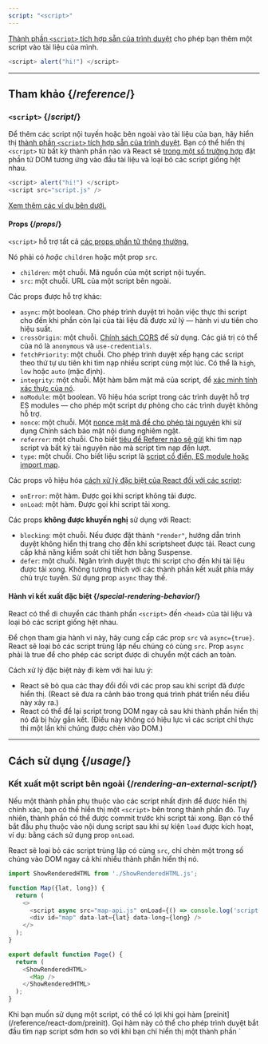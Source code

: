 ```yaml
---
script: "<script>"
---
```


<Intro>

[Thành phần `<script>` tích hợp sẵn của trình duyệt](https://developer.mozilla.org/en-US/docs/Web/HTML/Element/script) cho phép bạn thêm một script vào tài liệu của mình.

```js
<script> alert("hi!") </script>
```

</Intro>

<InlineToc />

---

## Tham khảo {/*reference*/}

### `<script>` {/*script*/}

Để thêm các script nội tuyến hoặc bên ngoài vào tài liệu của bạn, hãy hiển thị [thành phần `<script>` tích hợp sẵn của trình duyệt](https://developer.mozilla.org/en-US/docs/Web/HTML/Element/script). Bạn có thể hiển thị `<script>` từ bất kỳ thành phần nào và React sẽ [trong một số trường hợp](#special-rendering-behavior) đặt phần tử DOM tương ứng vào đầu tài liệu và loại bỏ các script giống hệt nhau.

```js
<script> alert("hi!") </script>
<script src="script.js" />
```

[Xem thêm các ví dụ bên dưới.](#usage)

#### Props {/*props*/}

`<script>` hỗ trợ tất cả [các props phần tử thông thường.](/reference/react-dom/components/common#props)

Nó phải có *hoặc* `children` hoặc một prop `src`.

* `children`: một chuỗi. Mã nguồn của một script nội tuyến.
* `src`: một chuỗi. URL của một script bên ngoài.

Các props được hỗ trợ khác:

* `async`: một boolean. Cho phép trình duyệt trì hoãn việc thực thi script cho đến khi phần còn lại của tài liệu đã được xử lý — hành vi ưu tiên cho hiệu suất.
* `crossOrigin`: một chuỗi. [Chính sách CORS](https://developer.mozilla.org/en-US/docs/Web/HTML/Attributes/crossorigin) để sử dụng. Các giá trị có thể của nó là `anonymous` và `use-credentials`.
* `fetchPriority`: một chuỗi. Cho phép trình duyệt xếp hạng các script theo thứ tự ưu tiên khi tìm nạp nhiều script cùng một lúc. Có thể là `high`, `low` hoặc `auto` (mặc định).
* `integrity`: một chuỗi. Một hàm băm mật mã của script, để [xác minh tính xác thực của nó](https://developer.mozilla.org/en-US/docs/Web/Security/Subresource_Integrity).
* `noModule`: một boolean. Vô hiệu hóa script trong các trình duyệt hỗ trợ ES modules — cho phép một script dự phòng cho các trình duyệt không hỗ trợ.
* `nonce`: một chuỗi. Một [nonce mật mã để cho phép tài nguyên](https://developer.mozilla.org/en-US/docs/Web/HTML/Global_attributes/nonce) khi sử dụng Chính sách bảo mật nội dung nghiêm ngặt.
* `referrer`: một chuỗi. Cho biết [tiêu đề Referer nào sẽ gửi](https://developer.mozilla.org/en-US/docs/Web/HTML/Element/script#referrerpolicy) khi tìm nạp script và bất kỳ tài nguyên nào mà script tìm nạp đến lượt.
* `type`: một chuỗi. Cho biết liệu script là [script cổ điển, ES module hoặc import map](https://developer.mozilla.org/en-US/docs/Web/HTML/Element/script/type).

Các props vô hiệu hóa [cách xử lý đặc biệt của React đối với các script](#special-rendering-behavior):

* `onError`: một hàm. Được gọi khi script không tải được.
* `onLoad`: một hàm. Được gọi khi script tải xong.

Các props **không được khuyến nghị** sử dụng với React:

* `blocking`: một chuỗi. Nếu được đặt thành `"render"`, hướng dẫn trình duyệt không hiển thị trang cho đến khi scriptsheet được tải. React cung cấp khả năng kiểm soát chi tiết hơn bằng Suspense.
* `defer`: một chuỗi. Ngăn trình duyệt thực thi script cho đến khi tài liệu được tải xong. Không tương thích với các thành phần kết xuất phía máy chủ trực tuyến. Sử dụng prop `async` thay thế.

#### Hành vi kết xuất đặc biệt {/*special-rendering-behavior*/}

React có thể di chuyển các thành phần `<script>` đến `<head>` của tài liệu và loại bỏ các script giống hệt nhau.

Để chọn tham gia hành vi này, hãy cung cấp các prop `src` và `async={true}`. React sẽ loại bỏ các script trùng lặp nếu chúng có cùng `src`. Prop `async` phải là true để cho phép các script được di chuyển một cách an toàn.

Cách xử lý đặc biệt này đi kèm với hai lưu ý:

* React sẽ bỏ qua các thay đổi đối với các prop sau khi script đã được hiển thị. (React sẽ đưa ra cảnh báo trong quá trình phát triển nếu điều này xảy ra.)
* React có thể để lại script trong DOM ngay cả sau khi thành phần hiển thị nó đã bị hủy gắn kết. (Điều này không có hiệu lực vì các script chỉ thực thi một lần khi chúng được chèn vào DOM.)

---

## Cách sử dụng {/*usage*/}

### Kết xuất một script bên ngoài {/*rendering-an-external-script*/}

Nếu một thành phần phụ thuộc vào các script nhất định để được hiển thị chính xác, bạn có thể hiển thị một `<script>` bên trong thành phần đó.
Tuy nhiên, thành phần có thể được commit trước khi script tải xong.
Bạn có thể bắt đầu phụ thuộc vào nội dung script sau khi sự kiện `load` được kích hoạt, ví dụ: bằng cách sử dụng prop `onLoad`.

React sẽ loại bỏ các script trùng lặp có cùng `src`, chỉ chèn một trong số chúng vào DOM ngay cả khi nhiều thành phần hiển thị nó.

<SandpackWithHTMLOutput>

```js src/App.js active
import ShowRenderedHTML from './ShowRenderedHTML.js';

function Map({lat, long}) {
  return (
    <>
      <script async src="map-api.js" onLoad={() => console.log('script loaded')} />
      <div id="map" data-lat={lat} data-long={long} />
    </>
  );
}

export default function Page() {
  return (
    <ShowRenderedHTML>
      <Map />
    </ShowRenderedHTML>
  );
}
```

</SandpackWithHTMLOutput>

<Note>
Khi bạn muốn sử dụng một script, có thể có lợi khi gọi hàm [preinit](/reference/react-dom/preinit). Gọi hàm này có thể cho phép trình duyệt bắt đầu tìm nạp script sớm hơn so với khi bạn chỉ hiển thị một thành phần `<script>`, ví dụ: bằng cách gửi [phản hồi HTTP Early Hints](https://developer.mozilla.org/en-US/docs/Web/HTTP/Status/103).
</Note>

### Kết xuất một script nội tuyến {/*rendering-an-inline-script*/}

Để bao gồm một script nội tuyến, hãy hiển thị thành phần `<script>` với mã nguồn script là children của nó. Các script nội tuyến không được loại bỏ trùng lặp hoặc di chuyển đến `<head>` của tài liệu.

<SandpackWithHTMLOutput>

```js src/App.js active
import ShowRenderedHTML from './ShowRenderedHTML.js';

function Tracking() {
  return (
    <script>
      ga('send', 'pageview');
    </script>
  );
}

export default function Page() {
  return (
    <ShowRenderedHTML>
      <h1>My Website</h1>
      <Tracking />
      <p>Welcome</p>
    </ShowRenderedHTML>
  );
}
```

</SandpackWithHTMLOutput>
